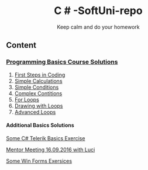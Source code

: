 <!--Making the header in center + parafraf--->
<h1 align="center">C # -SoftUni-repo</h1>
<p align = "center">Keep calm and do your homework</p>

<!--Adding Content-->
<h2> Content</h2>

<!--C# Basics course exercises-->
<h3><a href="https://github.com/delian1986/SoftUni-C-Sharp-repo/tree/master/Programming%20Basics"><b>Programming Basics Course Solutions</b></a></h3>

<!--Lectures Links-->
<ol>
<li><a href="https://github.com/delian1986/SoftUni-C-Sharp-repo/tree/master/Programming%20Basics/01.%20First%20Steps%20in%20Coding/HelloCsharp">First Steps in Coding</a></li>
<li><a href="https://github.com/delian1986/SoftUni-C-Sharp-repo/tree/master/Programming%20Basics/02.Simple%20Calculations/02.Simple%20Calculations">Simple Calculations</a></li>
<li> <a href="https://github.com/delian1986/SoftUni-C-Sharp-repo/tree/master/Programming%20Basics/03.%20Simple-Conditions/03.%20Simple-Conditions">Simple Conditions</a></li>
<li><a href="https://github.com/delian1986/SoftUni-C-Sharp-repo/tree/master/Programming%20Basics/04.Complex%20Contitions">Complex Contitions</a></li>
<li><a href ="https://github.com/delian1986/SoftUni-C-Sharp-repo/tree/master/Programming%20Basics/05.Cycles%20(For%20Loops)">For Loops</a></li>
<li> <a href = "https://github.com/delian1986/SoftUni-C-Sharp-repo/tree/master/Programming%20Basics/06.%20Drawing%20with%20Loops">Drawing with Loops</a></li>
<li><a href= "https://github.com/delian1986/SoftUni-C-Sharp-repo/tree/master/Programming%20Basics/07.%20Advanced%20Loops">Advanced Loops</a></li>
</ol>

<!-- Additional Solutions-->
<h4> Additional Basics Solutions</h4>
<a href = "https://github.com/delian1986/SoftUni-C-Sharp-repo/tree/master/Programming%20Basics/C%20%23%20Telerik">Some C# Telerik Basics Exercise</a>

<a href = "https://github.com/delian1986/SoftUni-C-Sharp-repo/tree/master/Programming%20Basics/MentorMeeting%2016.09">Mentor Meeting 16.09.2016 with Luci</a>

<a href="https://github.com/delian1986/SoftUni-C-Sharp-repo/tree/master/Programming%20Basics/Win%20Forms">Some Win Forms Exersices</a>
